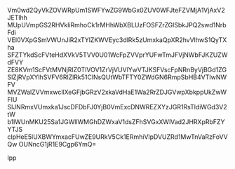 Vm0wd2QyVkZOVWRpUm1SWFYwZG9WbGx0ZUV0WFJteFZVMjA1VjAxV2JETlhh
MUpUVmpGS2RHVkliRmhoCk1rMHhWbXBLUzFOSFZrZGlSbkJPQ2swd1NrbFdi
VEI0VXpGSmVWUnJiR2xTYlZKWVEyc3dlRk5zUmxkaQpXR2hvVlhwS1QyTXha
SFZTYkdScFVteHdXVkV5TVV0U01WcFpZVVprYUFwTmJFVjNWbFJKZUZWdFVY
ZE8KVm1ScFVtMVNjRlZ0TlVOV1ZrVjVUVlYwVTJKSFVscFpNRnByVjBGd1ZG
SlZjRVpXYlhSVFV6RlZlRk51ClNsQUtWbTFTY0ZWdGN6RmpSbHB4VTIwNWFV
MVZWalZVVmxwcllXeGFjbGRzV2xkaVdHaE1Wa2RrZDJGVwpXbkppUkZwWFlU
SlJNRmxVUmxka1JscDFDbFJ0YjB0VmExcDNWREZXYzJGR1RsTldiWGd3V2tW
b1lWUnMKU25Sa1JGWllWMGhDZWxaV1dsZFhSVGxXWlVad2JHRXpRbFZYYTJS
clpHeE5lUXBWYmxacFUwZE9URkV5Ck1ERmhiVlpDVUZRd1MwTnVaRzFoVVQw
OUNncG1jR1E9Cgp6YmQ=

lpp